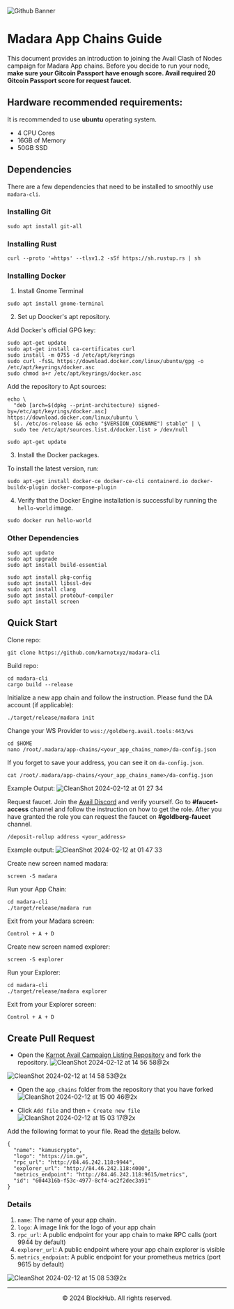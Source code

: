 ![Github Banner](https://github.com/Kamus-Crypto/Testnet/assets/77204008/0a15a020-e7e0-4366-8030-4d4302b49428)

# Madara App Chains Guide
This document provides an introduction to joining the Avail Clash of Nodes campaign for Madara App chains. Before you decide to run your node, **make sure your Gitcoin Passport have enough score. Avail required 20 Gitcoin Passport score for request faucet**.

## Hardware recommended requirements:
It is recommended to use **ubuntu** operating system.
* 4 CPU Cores
* 16GB of Memory
* 50GB SSD

## Dependencies
There are a few dependencies that need to be installed to smoothly use `madara-cli`.

### Installing Git
```
sudo apt install git-all
```

### Installing Rust
```
curl --proto '=https' --tlsv1.2 -sSf https://sh.rustup.rs | sh
```

### Installing Docker
1. Install Gnome Terminal
```
sudo apt install gnome-terminal
```

2. Set up Doocker's apt repository.

Add Docker's official GPG key:
```
sudo apt-get update
sudo apt-get install ca-certificates curl
sudo install -m 0755 -d /etc/apt/keyrings
sudo curl -fsSL https://download.docker.com/linux/ubuntu/gpg -o /etc/apt/keyrings/docker.asc
sudo chmod a+r /etc/apt/keyrings/docker.asc
```

Add the repository to Apt sources:
```
echo \
  "deb [arch=$(dpkg --print-architecture) signed-by=/etc/apt/keyrings/docker.asc] https://download.docker.com/linux/ubuntu \
  $(. /etc/os-release && echo "$VERSION_CODENAME") stable" | \
  sudo tee /etc/apt/sources.list.d/docker.list > /dev/null

sudo apt-get update
```

3. Install the Docker packages.

To install the latest version, run:
```
sudo apt-get install docker-ce docker-ce-cli containerd.io docker-buildx-plugin docker-compose-plugin
```

4. Verify that the Docker Engine installation is successful by running the `hello-world` image.
```
sudo docker run hello-world
```

### Other Dependencies
```
sudo apt update
sudo apt upgrade
sudo apt install build-essential

sudo apt install pkg-config
sudo apt install libssl-dev
sudo apt install clang
sudo apt install protobuf-compiler
sudo apt install screen
```

## Quick Start
Clone repo:
```
git clone https://github.com/karnotxyz/madara-cli
```

Build repo:
```
cd madara-cli
cargo build --release
```

Initialize a new app chain and follow the instruction. Please fund the DA account (if applicable):
```
./target/release/madara init
```

Change your WS Provider to `wss://goldberg.avail.tools:443/ws`
```
cd $HOME
nano /root/.madara/app-chains/<your_app_chains_name>/da-config.json
```

If you forget to save your address, you can see it on `da-config.json`.
```
cat /root/.madara/app-chains/<your_app_chains_name>/da-config.json
```
Example Output:
![CleanShot 2024-02-12 at 01 27 34](https://github.com/Kamus-Crypto/Testnet/assets/77204008/60da855e-cd76-4e50-88cb-66fb15c51a4b)

Request faucet. Join the [Avail Discord](https://discord.gg/availproject) and verify yourself. Go to **#faucet-access** channel and follow the instruction on how to get the role. After you have granted the role you can request the faucet on **#goldberg-faucet** channel.
```
/deposit-rollup address <your_address>
```

Example output:
![CleanShot 2024-02-12 at 01 47 33](https://github.com/Kamus-Crypto/Testnet/assets/77204008/5186f866-72db-4f9f-90d2-29487bc57830)


Create new screen named madara:
```
screen -S madara
```

Run your App Chain:
```
cd madara-cli
./target/release/madara run
```

Exit from your Madara screen:
```
Control + A + D
```

Create new screen named explorer:
```
screen -S explorer
```

Run your Explorer:
```
cd madara-cli
./target/release/madara explorer
```

Exit from your Explorer screen:
```
Control + A + D
```

## Create Pull Request
* Open the [Karnot Avail Campaign Listing Repository](https://github.com/karnotxyz/avail-campaign-listing) and fork the repository.
![CleanShot 2024-02-12 at 14 56 58@2x](https://github.com/Kamus-Crypto/Testnet/assets/77204008/213f6f9f-517d-4593-b476-720518fc2e16)

![CleanShot 2024-02-12 at 14 58 53@2x](https://github.com/Kamus-Crypto/Testnet/assets/77204008/8c1dd0f7-3658-4fb7-8c30-a3ff5f954822)

* Open the `app_chains` folder from the repository that you have forked
![CleanShot 2024-02-12 at 15 00 46@2x](https://github.com/Kamus-Crypto/Testnet/assets/77204008/dd25ad79-b4db-419f-8e11-1a3e2dc8f65b)

* Click `Add file` and then `+ Create new file`
![CleanShot 2024-02-12 at 15 03 17@2x](https://github.com/Kamus-Crypto/Testnet/assets/77204008/8caaf17a-7015-4b5b-841c-ee0ebd923b16)

Add the following format to your file. Read the [details](###details) below.
```
{
  "name": "kamuscrypto",
  "logo": "https://im.ge",
  "rpc_url": "http://84.46.242.118:9944",
  "explorer_url": "http://84.46.242.118:4000",
  "metrics_endpoint": "http://84.46.242.118:9615/metrics",
  "id": "6044316b-f53c-4977-8cf4-ac2f2dec3a91"
}
```

### Details
1. `name`: The name of your app chain.
2. `logo`: A image link for the logo of your app chain
3. `rpc_url`: A public endpoint for your app chain to make RPC calls (port 9944 by default)
4. `explorer_url`: A public endpoint where your app chain explorer is visible
5. `metrics_endpoint`: A public endpoint for your prometheus metrics (port 9615 by default)

![CleanShot 2024-02-12 at 15 08 53@2x](https://github.com/Kamus-Crypto/Testnet/assets/77204008/2aa8f066-8d0f-498c-8dfe-2faa33eff964)

-----------------------------------------------------------------

<p align="center">
  &copy; 2024 BlockHub. All rights reserved.
</p>